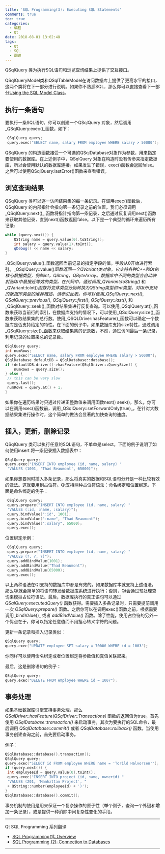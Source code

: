 ```yaml
---
title: 'SQL Programming(3): Executing SQL Statements'
comments: true
toc: true
categories:
  - 编程
  - Qt
date: 2018-08-01 13:02:48
tags:
  - Qt
  - SQL
  - 翻译
---
```


  QSqlQuery 类为执行SQL语句和浏览查询结果上提供了交互接口。

  QSqlQueryModel类和QSqlTableModel在访问数据库上提供了更高水平的接口，这两个类将在下一部分进行说明。如果你不熟悉SQL，那么你可以直接查看下一部分[Using the SQL Model Class]()。

##  执行一条语句

  要执行一条SQL语句，你可以创建一个QSqlQuery 对象，然后调用_QSqlQuery:exec()_函数，如下：

```c++
 QSqlQuery query;
 query.exec("SELECT name, salary FROM employee WHERE salary > 50000");
```

  QSqlQuery 的构造函数接受一个可选的QSqlDatabase对象作为参数，用来指定要使用的数据库。在上述例子中，QSqlQuery 对象在构造时没有传参来指定数据库，所以会使用默认的数据库连接。如果发生了错误，exec()函数会返回false。之后可以使用QSqlQuery:lastError()函数来查看错误。

## 浏览查询结果

  QSqlQuery 类可以逐一访问结果集的每一条记录。在调用exec()函数后，QSqlQuery 的内部指针会指向第一条记录之前的位置。我们必须调用_QSqlQuery:next()_ 函数将指针指向第一条记录，之后通过反复调用next()函数来获取其他记录，直到next()函数返回false。以下是一个典型的循环来遍历所有记录:
```C++
while (query.next()) {
    QString name = query.value(0).toString();
    int salary = query.value(1).toInt();
    qDebug() << name << salary;
}
```

 _QSqlQuery:value()_函数返回当前记录的指定字段的值。字段从0开始进行索引。_QSqlQuery::value()_函数返回一个QVariant类对象，它支持各种C++和Qt的核心数据类型，例如int，QString，QByteArray。数据库中不同的类型会自动映射到Qt中最接近等效的类型。在代码中，通过调用_QVariant:toString()_ 和_QVariant:toInt()_函数将变体类型分别转换为QString类型和int类型。对Qt所支持的数据库类型的推荐概述，请参见此表。你可以使用_QSqlQuery::next()_, _QSqlQuery::previous()_, _QSqlQuery::first()_, _QSqlQuery::last()_, 和_QSqlQuery::seek()_函数对结果集进行反复查询。可以使用_QSqlQuery:at()_函数来获取当前行的索引，在数据库支持的情况下，可以使用_QSqlQuery:size()_函数来获取结果集的总行数。使用_QSQLDriver:hasFeature()_函数可以确定一个数据库是否支持给定的特性。在下面的例子中，如果数据库支持size特性，通过调用_QSqlQuery:size()_函数来获取结果集的记录数，不然，通过访问最后一条记录，利用记录的位置来总的记录数。
```C++
QSqlQuery query;
int numRows;
query.exec("SELECT name, salary FROM employee WHERE salary > 50000");
QSqlDatabase defaultDB = QSqlDatabase::database();
if (defaultDB.driver()->hasFeature(QSqlDriver::QuerySize)) {
	numRows = query.size();
} else {
 // this can be very slow
 query.last();
 numRows = query.at() + 1;
}
```

  如果你在遍历结果时只通过传递正整数值来调用函数next() seek()，那么，你可以在调用exec()函数前，调用_QSqlQuery::setForwardOnly(true)_。在针对大数据结果集进行操作时，这个简单的做法会显著的加快查询的速度。

## 插入，更新，删除记录


  QSqlQuery 类可以执行任意的SQL语句，不单单是select。下面的例子说明了如何使用insert 将一条记录插入数据表中：

```C++
QSqlQuery query;
query.exec("INSERT INTO employee (id, name, salary) "
 "VALUES (1001, 'Thad Beaumont', 65000)");
```

  如果你想要同时插入多条记录，那么将真实的数据和SQL语句分开是一种比较有效的做法。这就要用到占位符。Qt支持两种占位符语法：命名绑定和位置绑定。下面是命名绑定的例子：

```C++
 QSqlQuery query;
 query.prepare("INSERT INTO employee (id, name, salary) "
 "VALUES (:id, :name, :salary)");
 query.bindValue(":id", 1001);
 query.bindValue(":name", "Thad Beaumont");
 query.bindValue(":salary", 65000);
 query.exec();
```

位置绑定示例：

```C++
 QSqlQuery query;
 query.prepare("INSERT INTO employee (id, name, salary) "
 "VALUES (?, ?, ?)");
 query.addBindValue(1001);
 query.addBindValue("Thad Beaumont");
 query.addBindValue(65000);
 query.exec();
```

  以上两种语法在Qt支持的数据库中都是有效的。如果数据库本就支持上述语法，那么Qt就会简单的将语句转发给数据库系统进行执行；否则，Qt会通过预处理查询来模拟占位符语法。最后，数据库执行的真正语句可以通过 _QSqlQuery:executedQuery()_ 函数获得。需要插入多条记录时，只需要提前调用一次 _QSqlQuery:prepare()_ 函数。之后你可以在调用exec()函数之前，根据需要调用_bindValue()_ 或者 _addBindValue()_ 函数。除了性能，使用占位符的另外一个优点在于，你可以指定任意值而不用担心转义字符的问题。

  更新一条记录和插入记录类似：

```C++
QSqlQuery query;
query.exec("UPDATE employee SET salary = 70000 WHERE id = 1003");
```
  你同样可以使用命名绑定或者位置绑定将参数值和真值关联起来。

  最后，这是删除语句的例子：

```C++
QSqlQuery query;
query.exec("DELETE FROM employee WHERE id = 1007");
```

## 事务处理

  如果基础数据库引擎支持事务处理，那么 _QSqlDriver::hasFeature(QSqlDriver::Transactions)_ 函数的返回值为true。首先使用 _QSqlDatabase::transaction()_ 来启动事务，其次为要执行的SQL命令，最后调用 _QSqlDatabase::commit()_ 或者 _QSqlDatabase::rollback()_ 函数。当使用事务创建查询之前，首先要启动事务。

例子：

```C++
QSqlDatabase::database().transaction();
QSqlQuery query;
query.exec("SELECT id FROM employee WHERE name = 'Torild Halvorsen'");
if (query.next()) {
 int employeeId = query.value(0).toInt();
 query.exec("INSERT INTO project (id, name, ownerid) "
 "VALUES (201, 'Manhattan Project', "
 + QString::number(employeeId) + ')');
}
QSqlDatabase::database().commit();
```

  事务机制的使用是用来保证一个复杂操作的原子性（举个例子，查询一个外键和增加一条记录），或是提供一种消除中间复杂性变化的手段。

***

Qt SQL Programming  系列翻译

-  [SQL Programming(1): Overview](https://conner.work/2015/02/11/SQL-Programming-1-Overview/#more)
-  [SQL Programming (2): Connection to Databases](https://conner.work/2018/07/23/SQL%20Programming%20%EF%BC%882%EF%BC%89%EF%BC%9A%20Connectiong%20to%20Databases/)

***